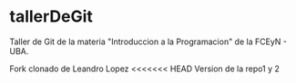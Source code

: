 # tallerDeGit

Taller de Git de la materia "Introduccion a la Programacion" de la FCEyN - UBA.

Fork clonado de Leandro Lopez
<<<<<<< HEAD
Version de la repo1 y 2
